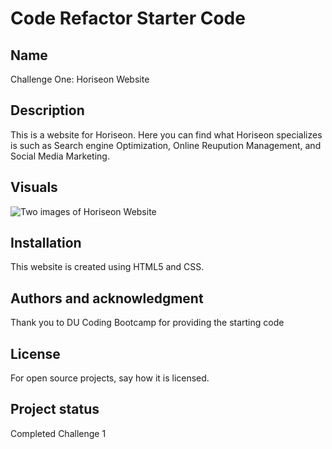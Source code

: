 # Code Refactor Starter Code


## Name
Challenge One: Horiseon Website 

## Description
This is a website for Horiseon. Here you can find what Horiseon specializes is such as Search engine Optimization, Online Reupution Management, and Social Media Marketing.


## Visuals
![Two images of Horiseon Website](/git-init-sample/)



## Installation
This website is created using HTML5 and CSS.






## Authors and acknowledgment
Thank you to DU Coding Bootcamp for providing the starting code

## License
For open source projects, say how it is licensed.

## Project status
Completed Challenge 1
